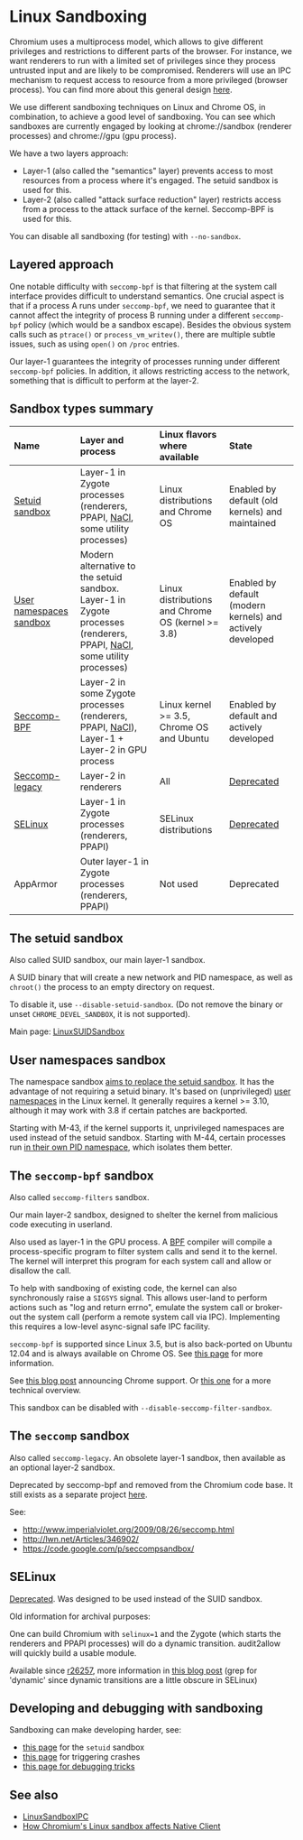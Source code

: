 # Linux Sandboxing

Chromium uses a multiprocess model, which allows to give different privileges
and restrictions to different parts of the browser. For instance, we want
renderers to run with a limited set of privileges since they process untrusted
input and are likely to be compromised. Renderers will use an IPC mechanism to
request access to resource from a more privileged (browser process).
You can find more about this general design
[here](https://dev.chromium.org/developers/design-documents/sandbox).

We use different sandboxing techniques on Linux and Chrome OS, in combination,
to achieve a good level of sandboxing. You can see which sandboxes are currently
engaged by looking at chrome://sandbox (renderer processes) and chrome://gpu
(gpu process).

We have a two layers approach:

*   Layer-1 (also called the "semantics" layer) prevents access to most
    resources from a process where it's engaged. The setuid sandbox is used for
    this.
*   Layer-2 (also called "attack surface reduction" layer) restricts access from
    a process to the attack surface of the kernel. Seccomp-BPF is used for this.

You can disable all sandboxing (for testing) with `--no-sandbox`.

## Layered approach

One notable difficulty with `seccomp-bpf` is that filtering at the system call
interface provides difficult to understand semantics. One crucial aspect is that
if a process A runs under `seccomp-bpf`, we need to guarantee that it cannot
affect the integrity of process B running under a different `seccomp-bpf` policy
(which would be a sandbox escape). Besides the obvious system calls such as
`ptrace()` or `process_vm_writev()`, there are multiple subtle issues, such as
using `open()` on `/proc` entries.

Our layer-1 guarantees the integrity of processes running under different
`seccomp-bpf` policies. In addition, it allows restricting access to the
network, something that is difficult to perform at the layer-2.

## Sandbox types summary

| **Name** | **Layer and process** | **Linux flavors where available** | **State** |
|:---------|:----------------------|:----------------------------------|:----------|
| [Setuid sandbox](#The-setuid-sandbox) | Layer-1 in Zygote processes (renderers, PPAPI, [NaCl](https://www.chromium.org/nativeclient), some utility processes) | Linux distributions and Chrome OS | Enabled by default (old kernels) and maintained |
| [User namespaces sandbox](#User-namespaces-sandbox) | Modern alternative to the setuid sandbox. Layer-1 in Zygote processes (renderers, PPAPI, [NaCl](https://www.chromium.org/nativeclient), some utility processes) | Linux distributions and Chrome OS (kernel >= 3.8) | Enabled by default (modern kernels) and actively developed |
| [Seccomp-BPF](#The-sandbox-1) | Layer-2 in some Zygote processes (renderers, PPAPI, [NaCl](https://www.chromium.org/nativeclient)), Layer-1 + Layer-2 in GPU process | Linux kernel >= 3.5, Chrome OS and Ubuntu | Enabled by default and actively developed |
| [Seccomp-legacy](#The-sandbox-2) | Layer-2 in renderers  | All                               | [Deprecated](https://src.chromium.org/viewvc/chrome?revision=197301&view=revision)  |
| [SELinux](#SELinux) | Layer-1 in Zygote processes (renderers, PPAPI) | SELinux distributions             | [Deprecated](https://src.chromium.org/viewvc/chrome?revision=200838&view=revision) |
| AppArmor | Outer layer-1 in Zygote processes (renderers, PPAPI) | Not used                          | Deprecated |

## The setuid sandbox

Also called SUID sandbox, our main layer-1 sandbox.

A SUID binary that will create a new network and PID namespace, as well as
`chroot()` the process to an empty directory on request.

To disable it, use `--disable-setuid-sandbox`. (Do not remove the binary or
unset `CHROME_DEVEL_SANDBOX`, it is not supported).

Main page: [LinuxSUIDSandbox](suid_sandbox.md)

## User namespaces sandbox

The namespace sandbox
[aims to replace the setuid sandbox](https://crbug.com/312380). It has the
advantage of not requiring a setuid binary. It's based on (unprivileged)
[user namespaces](https://lwn.net/Articles/531114/) in the Linux kernel. It
generally requires a kernel >= 3.10, although it may work with 3.8 if certain
patches are backported.

Starting with M-43, if the kernel supports it, unprivileged namespaces are used
instead of the setuid sandbox. Starting with M-44, certain processes run
[in their own PID namespace](https://crbug.com/460972), which isolates them
better.

## The `seccomp-bpf` sandbox

Also called `seccomp-filters` sandbox.

Our main layer-2 sandbox, designed to shelter the kernel from malicious code
executing in userland.

Also used as layer-1 in the GPU process. A
[BPF](http://www.tcpdump.org/papers/bpf-usenix93.pdf) compiler will compile a
process-specific program to filter system calls and send it to the kernel. The
kernel will interpret this program for each system call and allow or disallow
the call.

To help with sandboxing of existing code, the kernel can also synchronously
raise a `SIGSYS` signal. This allows user-land to perform actions such as "log
and return errno", emulate the system call or broker-out the system call
(perform a remote system call via IPC). Implementing this requires a low-level
async-signal safe IPC facility.

`seccomp-bpf` is supported since Linux 3.5, but is also back-ported on Ubuntu
12.04 and is always available on Chrome OS. See
[this page](http://outflux.net/teach-seccomp/) for more information.

See
[this blog post](http://blog.chromium.org/2012/11/a-safer-playground-for-your-linux-and.html)
announcing Chrome support. Or
[this one](http://blog.cr0.org/2012/09/introducing-chromes-next-generation.html)
for a more technical overview.

This sandbox can be disabled with `--disable-seccomp-filter-sandbox`.

## The `seccomp` sandbox

Also called `seccomp-legacy`. An obsolete layer-1 sandbox, then available as an
optional layer-2 sandbox.

Deprecated by seccomp-bpf and removed from the Chromium code base. It still
exists as a separate project [here](https://code.google.com/p/seccompsandbox/).

See:

*   http://www.imperialviolet.org/2009/08/26/seccomp.html
*   http://lwn.net/Articles/346902/
*   https://code.google.com/p/seccompsandbox/

## SELinux

[Deprecated](https://src.chromium.org/viewvc/chrome?revision=200838&view=revision).
Was designed to be used instead of the SUID sandbox.

Old information for archival purposes:

One can build Chromium with `selinux=1` and the Zygote (which starts the
renderers and PPAPI processes) will do a dynamic transition. audit2allow will
quickly build a usable module.

Available since
[r26257](https://src.chromium.org/viewvc/chrome?view=rev&revision=26257),
more information in
[this blog post](http://www.imperialviolet.org/2009/07/14/selinux.html) (grep
for 'dynamic' since dynamic transitions are a little obscure in SELinux)

## Developing and debugging with sandboxing

Sandboxing can make developing harder, see:

*   [this page](suid_sandbox_development.md) for the `setuid` sandbox
*   [this page](https://www.chromium.org/for-testers/bug-reporting-guidelines/hanging-tabs)
    for triggering crashes
*   [this page for debugging tricks](debugging.md)

## See also

*   [LinuxSandboxIPC](sandbox_ipc.md)
*   [How Chromium's Linux sandbox affects Native Client](https://chromium.googlesource.com/native_client/src/native_client.git/+/main/docs/outer_sandbox.md)
